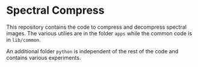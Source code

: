 # Spectral Compress

This repository contains the code to compress and decompress spectral images. The various utilies are in the folder `apps` while the common code is in `lib/common`.

An additional folder `python` is independent of the rest of the code and contains various experiments.
